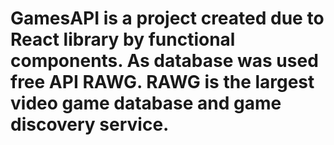 # GamesAPI is a project created due to React library by functional components. As database was used free API RAWG. RAWG is the largest video game database and game discovery service. 
